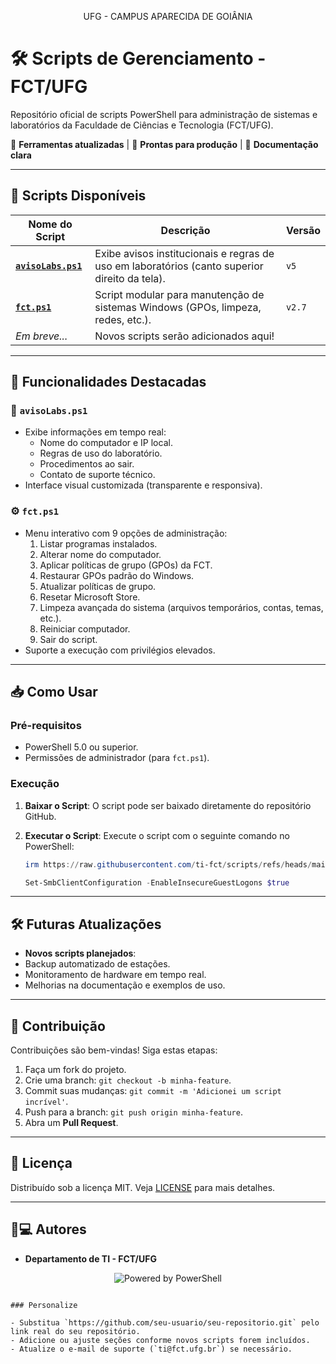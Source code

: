 <p align="center">UFG - CAMPUS APARECIDA DE GOIÂNIA</p>

# 🛠️ Scripts de Gerenciamento - FCT/UFG

Repositório oficial de scripts PowerShell para administração de sistemas e laboratórios da Faculdade de Ciências e Tecnologia (FCT/UFG).  

🔧 **Ferramentas atualizadas** | 🚀 **Prontas para produção** | 📜 **Documentação clara**

---

## 📂 Scripts Disponíveis

| Nome do Script         | Descrição                                                                                  | Versão |
|------------------------|------------------------------------------------------------------------------------------|--------|
| [**`avisoLabs.ps1`**](avisoLabs.ps1) | Exibe avisos institucionais e regras de uso em laboratórios (canto superior direito da tela). | `v5`   |
| [**`fct.ps1`**](fct.ps1)               | Script modular para manutenção de sistemas Windows (GPOs, limpeza, redes, etc.).           | `v2.7` |
| *Em breve...*          | Novos scripts serão adicionados aqui!                                                    |        |

---

## 🚀 Funcionalidades Destacadas

### 🔖 `avisoLabs.ps1`
- Exibe informações em tempo real:
  - Nome do computador e IP local.
  - Regras de uso do laboratório.
  - Procedimentos ao sair.
  - Contato de suporte técnico.
- Interface visual customizada (transparente e responsiva).

### ⚙️ `fct.ps1`
- Menu interativo com 9 opções de administração:
  1. Listar programas instalados.
  2. Alterar nome do computador.
  3. Aplicar políticas de grupo (GPOs) da FCT.
  4. Restaurar GPOs padrão do Windows.
  5. Atualizar políticas de grupo.
  6. Resetar Microsoft Store.
  7. Limpeza avançada do sistema (arquivos temporários, contas, temas, etc.).
  8. Reiniciar computador.
  9. Sair do script.
- Suporte a execução com privilégios elevados.

---

## 📥 Como Usar

### Pré-requisitos
- PowerShell 5.0 ou superior.
- Permissões de administrador (para `fct.ps1`).


### Execução

1. **Baixar o Script**: O script pode ser baixado diretamente do repositório GitHub.
2. **Executar o Script**: Execute o script com o seguinte comando no PowerShell:

   ```powershell
   irm https://raw.githubusercontent.com/ti-fct/scripts/refs/heads/main/fct.ps1 | iex
   ```

   ```powershell
   Set-SmbClientConfiguration -EnableInsecureGuestLogons $true
   ```

---

## 🛠️ Futuras Atualizações

- **Novos scripts planejados**:
- Backup automatizado de estações.
- Monitoramento de hardware em tempo real.
- Melhorias na documentação e exemplos de uso.

---

## 🤝 Contribuição

Contribuições são bem-vindas! Siga estas etapas:

1. Faça um fork do projeto.
2. Crie uma branch: `git checkout -b minha-feature`.
3. Commit suas mudanças: `git commit -m 'Adicionei um script incrível'`.
4. Push para a branch: `git push origin minha-feature`.
5. Abra um **Pull Request**.

---

## 📜 Licença

Distribuído sob a licença MIT. Veja [LICENSE](LICENSE) para mais detalhes.

---

## 👨💻 Autores

- **Departamento de TI - FCT/UFG**
<p align="center">
<img src="https://img.shields.io/badge/Powered%20by-PowerShell-blue?style=for-the-badge&logo=powershell" alt="Powered by PowerShell">
</p>

```

### Personalize

- Substitua `https://github.com/seu-usuario/seu-repositorio.git` pelo link real do seu repositório.
- Adicione ou ajuste seções conforme novos scripts forem incluídos.
- Atualize o e-mail de suporte (`ti@fct.ufg.br`) se necessário.
